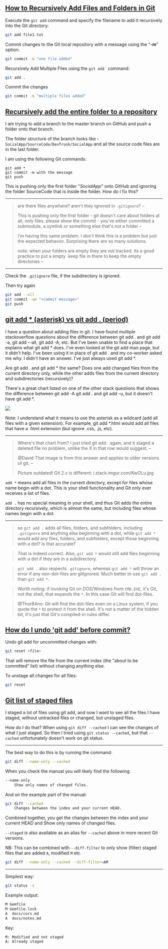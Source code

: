 



## [How to Recursively Add Files and Folders in Git](https://linuxhint.com/recursively-add-files-and-folders-in-git/)

Execute the `git add` command and specify the filename to add it recursively into the Git directory:

```bash
git add file1.txt
```

Commit changes to the Git local repository with a message using the “**-m**” option:

```bash
git commit -m "one file added"
```

Recursively Add Multiple Files using the `git add ` command:

```bash
git add .
```

Commit the changes

```bash
git commit -m "multiple files added"
```



## [Recursively add the entire folder to a repository](https://stackoverflow.com/questions/17743549/recursively-add-the-entire-folder-to-a-repository)

I am trying to add a branch to the master branch on GitHub and push a folder onto that branch.

The folder structure of the branch looks like - `SocialApp/SourceCode/DevTrunk/SocialApp` and all the source code files are in the last folder.

I am using the following Git commands:

```
git add *
git commit -m with the message
git push
```

This is pushing only the first folder "*SocialApp*" onto GitHub and ignoring the folder SourceCode that is inside the folder. How do I fix this?

---

> are there files anywhere? aren't they ignored in `.gitignore`? – 
>
> This is pushing only the first folder - git doesn't care about folders at all, only files. please show the commit - you've either committed a submodule, a symlink or something else that's not a folder – 
>
> I'm having this same problem. I don't think this is a problem but just the expected behavior. Surprising there are so many solutions.
>
> note: when your folders are empty they are not tracked. its a good practice to put a empty .keep file in there to keep the empty directories – 

---

Check the `.gitignore` file, if the subdirectory is ignored.

Then try again

```bash
git add --all
git commit -am "<commit message>"
git push
```

## [git add * (asterisk) vs git add . (period)](https://stackoverflow.com/questions/26042390/git-add-asterisk-vs-git-add-period)

I have a question about adding files in git. I have found multiple stackoverflow questions about the difference between git add . and git add -a, git add --all, git add -A, etc. But I've been unable to find a place that explains what git add * does. I've even looked at the git add man page, but it didn't help. I've been using it in place of git add . and my co-worker asked me why. I didn't have an answer. I've just always used git add *.

Are git add . and git add * the same? Does one add changed files from the current directory only, while the other adds files from the current directory and subdirectories (recursively)?

There's a great chart listed on one of the other stack questions that shows the difference between git add -A git add . and git add -u, but it doesn't have git add *.

![](https://i.stack.imgur.com/YfLUZ.jpg)

Note: I understand what it means to use the asterisk as a wildcard (add all files with a given extension). For example, git add *.html would add all files that have a .html extension (but ignore .css, .js, etc).

---

> Where's that chart from? I just tried git add . again, and it staged a deleted file no problem, unlike the X in that row would suggest. – 
>
> @David That image is from this answer and applies to older versions of git. – 
>
> Picture outdated! Git 2.x is different: i.stack.imgur.com/KwOLu.jpg

`add *` means add all files in the current directory, except for files whose name begin with a dot. This is your shell functionality and Git only ever receives a list of files.

`add .` has no special meaning in your shell, and thus Git adds the entire directory recursively, which is almost the same, but including files whose names begin with a dot.

---

> so `git add .` adds all files, folders, and subfolders, including `.gitignore` and anything else beginning with a dot, while `git add *` would add any files, folders, and subfolders, except those beginning with a dot? Is that accurate?

> That is indeed correct. Also, `git add *` would still add files beginning with a dot if they are in a subdirectory.

> `git add .` also respects `.gitignore`, whereas `git add *` will throw an error if any non-dot-files are gitignored. Much better to use `git add .` than `git add *`.

> Worth noting: if invoking Git on DOS/Windows from `CMD.EXE`, it's Git, not the shell, that expands the `*`. In this case Git will find dot-files.

> @Thor84no: Git will find the dot-files even on a Linux system, if you quote the `*` to protect it from the shell. It's not a matter of the hidden bit, it's just that Git's compiled-in rules differ.

## [How do I undo 'git add' before commit?](https://stackoverflow.com/questions/348170/how-do-i-undo-git-add-before-commit)

Undo git add for uncommitted changes with:

```bash
git reset <file>
```

That will remove the file from the current index (the "about to be committed" list) without changing anything else.

To unstage all changes for all files:

```bash
git reset
```



## [Git list of staged files](https://stackoverflow.com/questions/33610682/git-list-of-staged-files)

I staged a lot of files using git add, and now I want to see all the files I have staged, without untracked files or changed, but unstaged files.

How do I do that? When using `git diff --cached` I can see the changes of what I just staged. So then I tried using `git status --cached`, but that `--cached` unfortunately doesn't work on git status.

---

The best way to do this is by running the command:

```bash
git diff --name-only --cached
```

When you check the manual you will likely find the following:

```bash
--name-only
    Show only names of changed files.
```

And on the example part of the manual:

```bash
git diff --cached
    Changes between the index and your current HEAD.
```

Combined together, you get the changes between the index and your current HEAD and Show only names of changed files.

`--staged` is also available as an alias for `--cached` above in more recent Git versions.

NB: This can be combined with `--diff-filter` to only show (filter) staged files that are added `A`, modified `M` etc.

```bash
git diff --name-only --cached --diff-filter=AM
```

---

Simplest way:

```bash
git status -s
```

Example output:

```bash
M Gemfile
M Gemfile.lock
A  docs/cors.md
A  docs/notes.md
```

Key:

```bash
M: Modified and not staged
A: Already staged
```
